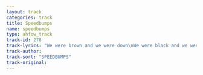 ```yaml
---
layout: track
categories: track
title: Speedbumps
name: speedbumps
type: ahfow_track
track-id: 278
track-lyrics: "We were brown and we were down\nWe were black and we were slack\nWe are digging us a hole\nThere is nothing in this bowl\nOn the way, to Kansas C.\nWho are we supposed to be?\nIt's raining rain, it's raining snow\nTell me where you wanna go\n \nI don't want to take your call\nI refuse to climb your wall\nI don't want to ride your bus\nI am tired of all of us\nOn the way, to Kansas C.\nWho are we supposed to be?\nIt's raining rain, It's raining snow\nTell me where you wanna go"
track-author: 
track-sort: "SPEEDBUMPS"
track-original: 
---
```

